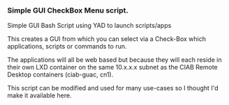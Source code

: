 ### Simple GUI CheckBox Menu script.

Simple GUI Bash Script using YAD to launch scripts/apps 

This creates a GUI from which you can select via a Check-Box which applications, scripts or commands to run.

The applications will all be web based but because they will each reside in their own LXD container
on the same 10.x.x.x subnet as the CIAB Remote Desktop containers (ciab-guac, cn1).

This script can be modified and used for many use-cases so I thought I'd make it available here.



